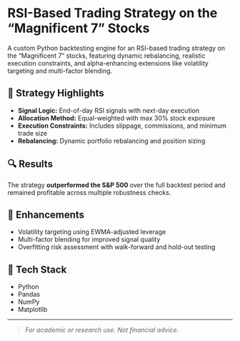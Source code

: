 # RSI-Based Trading Strategy on the “Magnificent 7” Stocks

A custom Python backtesting engine for an RSI-based trading strategy on the “Magnificent 7” stocks, featuring dynamic rebalancing, realistic execution constraints, and alpha-enhancing extensions like volatility targeting and multi-factor blending.

## 🧠 Strategy Highlights

- **Signal Logic:** End-of-day RSI signals with next-day execution
- **Allocation Method:** Equal-weighted with max 30% stock exposure
- **Execution Constraints:** Includes slippage, commissions, and minimum trade size
- **Rebalancing:** Dynamic portfolio rebalancing and position sizing

## 🔍 Results

The strategy **outperformed the S&P 500** over the full backtest period and remained profitable across multiple robustness checks.

## 🚀 Enhancements

- Volatility targeting using EWMA-adjusted leverage
- Multi-factor blending for improved signal quality
- Overfitting risk assessment with walk-forward and hold-out testing

## 📂 Tech Stack

- Python
- Pandas
- NumPy
- Matplotlib

---

> *For academic or research use. Not financial advice.*
